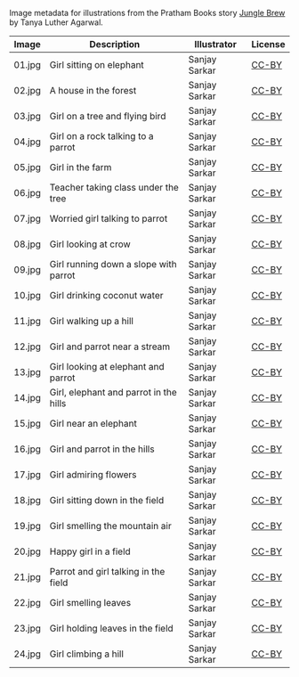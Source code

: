 Image metadata for illustrations from the Pratham Books story [Jungle Brew](https://storyweaver.org.in/stories/140-jungle-brew) by Tanya Luther Agarwal.

Image | Description | Illustrator | License
----- | ----------- | ----------- | -------
01.jpg | Girl sitting on elephant | Sanjay Sarkar | [CC-BY](https://creativecommons.org/licenses/by/4.0/)
02.jpg | A house in the forest | Sanjay Sarkar | [CC-BY](https://creativecommons.org/licenses/by/4.0/)
03.jpg | Girl on a tree and flying bird | Sanjay Sarkar | [CC-BY](https://creativecommons.org/licenses/by/4.0/)
04.jpg | Girl on a rock talking to a parrot | Sanjay Sarkar | [CC-BY](https://creativecommons.org/licenses/by/4.0/)
05.jpg | Girl in the farm | Sanjay Sarkar | [CC-BY](https://creativecommons.org/licenses/by/4.0/)
06.jpg | Teacher taking class under the tree | Sanjay Sarkar | [CC-BY](https://creativecommons.org/licenses/by/4.0/)
07.jpg | Worried girl talking to parrot | Sanjay Sarkar | [CC-BY](https://creativecommons.org/licenses/by/4.0/)
08.jpg | Girl looking at crow | Sanjay Sarkar | [CC-BY](https://creativecommons.org/licenses/by/4.0/)
09.jpg | Girl running down a slope with parrot | Sanjay Sarkar | [CC-BY](https://creativecommons.org/licenses/by/4.0/)
10.jpg | Girl drinking coconut water | Sanjay Sarkar | [CC-BY](https://creativecommons.org/licenses/by/4.0/)
11.jpg | Girl walking up a hill  | Sanjay Sarkar | [CC-BY](https://creativecommons.org/licenses/by/4.0/)
12.jpg | Girl and parrot near a stream | Sanjay Sarkar | [CC-BY](https://creativecommons.org/licenses/by/4.0/)
13.jpg | Girl looking at elephant and parrot | Sanjay Sarkar | [CC-BY](https://creativecommons.org/licenses/by/4.0/)
14.jpg | Girl, elephant and parrot in the hills | Sanjay Sarkar | [CC-BY](https://creativecommons.org/licenses/by/4.0/)
15.jpg | Girl near an elephant | Sanjay Sarkar | [CC-BY](https://creativecommons.org/licenses/by/4.0/)
16.jpg | Girl and parrot in the hills | Sanjay Sarkar | [CC-BY](https://creativecommons.org/licenses/by/4.0/)
17.jpg | Girl admiring flowers | Sanjay Sarkar | [CC-BY](https://creativecommons.org/licenses/by/4.0/)
18.jpg | Girl sitting down in the field | Sanjay Sarkar | [CC-BY](https://creativecommons.org/licenses/by/4.0/)
19.jpg | Girl smelling the mountain air | Sanjay Sarkar | [CC-BY](https://creativecommons.org/licenses/by/4.0/)
20.jpg | Happy girl in a field | Sanjay Sarkar | [CC-BY](https://creativecommons.org/licenses/by/4.0/)
21.jpg | Parrot and girl talking in the field  | Sanjay Sarkar | [CC-BY](https://creativecommons.org/licenses/by/4.0/)
22.jpg | Girl smelling leaves | Sanjay Sarkar | [CC-BY](https://creativecommons.org/licenses/by/4.0/)
23.jpg | Girl holding leaves in the field  | Sanjay Sarkar | [CC-BY](https://creativecommons.org/licenses/by/4.0/)
24.jpg | Girl climbing a hill | Sanjay Sarkar | [CC-BY](https://creativecommons.org/licenses/by/4.0/)